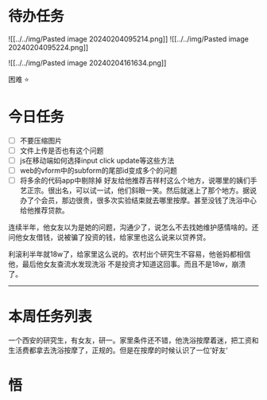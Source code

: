 # 待办任务
![[../../img/Pasted image 20240204095214.png]]
![[../../img/Pasted image 20240204095224.png]]

![[../../img/Pasted image 20240204161634.png]]

困难
⭐

# 今日任务
 - [ ] 不要压缩图片
- [ ] 文件上传是否也有这个问题
- [ ] js在移动端如何选择input  click update等这些方法
- [ ] web的vform中的subform的尾部id变成多个的问题
- [ ] 将多余的代码app中剔除掉
好友给他推荐吉祥村这么个地方，说哪里的姨们手艺正宗。很出名，可以试一试，他们斜眼一笑。然后就迷上了那个地方。据说办了个会员，那边很贵，很多次实验结束就去哪里按摩。甚至没钱了洗浴中心给他推荐贷款。

连续半年，他女友以为是她的问题，沟通少了，说怎么不去找她维护感情啥的。还问他女友借钱，说被骗了投资的钱，给家里也这么说来以贷养贷。

利滚利半年就18w了，给家里这么说的。农村出个研究生不容易，他爸妈都相信他，最后他女友查流水发现洗浴 不是投资才知道这回事。而且不是18w，崩溃了。


------
# 本周任务列表
一个西安的研究生，有女友，研一。家里条件还不错，他洗浴按摩着迷，把工资和生活费都拿去洗浴按摩了，正规的。但是在按摩的时候认识了一位’好友‘


# 悟